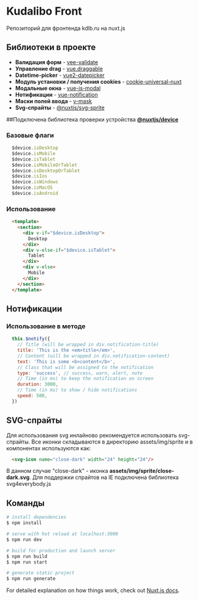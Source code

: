 # Kudalibo Front

Репозиторий для фронтенда kdlb.ru на nuxt.js

## Библиотеки в проекте
- **Валидация форм** - [vee-validate](https://vee-validate.logaretm.com/v3)
- **Управление drag** - [vue.draggable](https://sortablejs.github.io/Vue.Draggable/)
- **Datetime-picker** - [vue2-datepicker](https://mengxiong10.github.io/vue2-datepicker/index.html)
- **Модуль установки / получения cookies** - [cookie-universal-nuxt](https://www.npmjs.com/package/cookie-universal-nuxt)
- **Модальные окна** - [vue-js-modal](https://euvl.github.io/vue-js-modal/)
- **Нотификации** - [vue-notification](https://github.com/euvl/vue-notification)
- **Маски полей ввода** - [v-mask](https://www.npmjs.com/package/v-mask)
- **Svg-спрайты** - [@nuxtjs/svg-sprite](https://www.npmjs.com/package/@nuxtjs/svg-sprite)

##Подключена библиотека проверки устройства **[@nuxtjs/device](https://www.npmjs.com/package/@nuxtjs/device)**

### Базовые флаги
```js
  $device.isDesktop
  $device.isMobile
  $device.isTablet
  $device.isMobileOrTablet
  $device.isDesktopOrTablet
  $device.isIos
  $device.isWindows
  $device.isMacOS
  $device.isAndroid
```
### Использование
```html
  <template>
    <section>
      <div v-if="$device.isDesktop">
        Desktop
      </div>
      <div v-else-if="$device.isTablet">
        Tablet
      </div>
      <div v-else>
        Mobile
      </div>
    </section>
  </template>
```

## Нотификации
### Использование в методе
```js
  this.$notify({
    // Title (will be wrapped in div.notification-title)
    title: 'This is the <em>title</em>',
    // Content (will be wrapped in div.notification-content)
    text: 'This is some <b>content</b>',
    // Class that will be assigned to the notification
    type: 'success', // success, warn, alert, note
    // Time (in ms) to keep the notification on screen
    duration: 3000,
    // Time (in ms) to show / hide notifications
    speed: 500,
  })
```

## SVG-спрайты
Для использования svg инлайново рекомендуется использовать svg-спрайты. Все иконки складываются в директорию 
assets/img/sprite и в компонентах используются как:

```html
  <svg-icon name="close-dark" width="24" height="24"/>
```

В данном случае "close-dark" - иконка **assets/img/sprite/close-dark.svg**.
Для поддержки спрайтов на IE подключена библиотека svg4everybody.js

## Команды

```bash
# install dependencies
$ npm install

# serve with hot reload at localhost:3000
$ npm run dev

# build for production and launch server
$ npm run build
$ npm run start

# generate static project
$ npm run generate
```

For detailed explanation on how things work, check out [Nuxt.js docs](https://nuxtjs.org).
